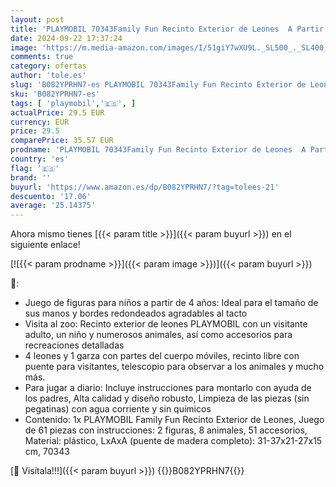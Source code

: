 ```yaml
---
layout: post
title: 'PLAYMOBIL 70343Family Fun Recinto Exterior de Leones  A Partir de 4 años  Multicolor'
date: 2024-09-22 17:37:24
image: 'https://m.media-amazon.com/images/I/51giY7wXU9L._SL500_._SL400_.jpg'
comments: true
category: ofertas
author: 'tole.es'
slug: 'B082YPRHN7-es PLAYMOBIL 70343Family Fun Recinto Exterior de Leones A...'
sku: 'B082YPRHN7-es'
tags: [ 'playmobil','🇪🇸', ]
actualPrice: 29.5 EUR
currency: EUR
price: 29.5
comparePrice: 35.57 EUR
prodname: 'PLAYMOBIL 70343Family Fun Recinto Exterior de Leones  A Partir de 4 años  Multicolor'
country: 'es'
flag: '🇪🇸'
brand: ''
buyurl: 'https://www.amazon.es/dp/B082YPRHN7/?tag=tolees-21'
descuento: '17.06'
average: '25.14375'
---
```


Ahora mismo tienes [{{< param title >}}]({{< param buyurl >}}) en el siguiente enlace!

[![{{< param prodname >}}]({{< param image >}})]({{< param buyurl >}})

🔎:

- Juego de figuras para niños a partir de 4 años: Ideal para el tamaño de sus manos y bordes redondeados agradables al tacto
- Visita al zoo: Recinto exterior de leones PLAYMOBIL con un visitante adulto, un niño y numerosos animales, así como accesorios para recreaciones detalladas
- 4 leones y 1 garza con partes del cuerpo móviles, recinto libre con puente para visitantes, telescopio para observar a los animales y mucho más.
- Para jugar a diario: Incluye instrucciones para montarlo con ayuda de los padres, Alta calidad y diseño robusto, Limpieza de las piezas (sin pegatinas) con agua corriente y sin químicos
- Contenido: 1x PLAYMOBIL Family Fun Recinto Exterior de Leones, Juego de 61 piezas con instrucciones: 2 figuras, 8 animales, 51 accesorios, Material: plástico, LxAxA (puente de madera completo): 31-37x21-27x15 cm, 70343

[🛒 Visítala!!!]({{< param buyurl >}})
{{<world>}}B082YPRHN7{{</world>}}
